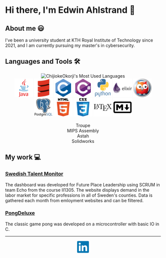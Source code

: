 # Hi there, I'm Edwin Ahlstrand 👋


## About me 😃
<p> I've been a university student at KTH Royal Institute of Technology since 2021, and I am currently pursuing my master's in cybersecurity. </p>


## Languages and Tools 🛠️ 
<div align="center">
  <img width=325 src="https://github-readme-stats.vercel.app/api/top-langs/?username=EdwinAhl&theme=dark&hide_border=false&include_all_commits=true&count_private=false&layout=compact" alt="ChijiokeOkorji's Most Used Languages" />
  <br>
  <img src="https://github.com/devicons/devicon/blob/master/icons/java/java-original-wordmark.svg" width="60" height="60"/>
  <img src="https://github.com/devicons/devicon/blob/master/icons/scala/scala-original.svg" width="60" height="60"/>
  <img src="https://github.com/devicons/devicon/blob/master/icons/c/c-original.svg" width="60" height="60"/>
  <img src="https://github.com/devicons/devicon/blob/master/icons/csharp/csharp-original.svg" width="60" height="60"/>
  <img src="https://github.com/devicons/devicon/blob/master/icons/python/python-original-wordmark.svg" width="60" height="60"/>
  <img src="https://github.com/devicons/devicon/blob/master/icons/elixir/elixir-original-wordmark.svg" width="60" height="60"/>
  <img src="https://github.com/devicons/devicon/blob/master/icons/prolog/prolog-original.svg" width="60" height="60"/>
  <img src="https://github.com/devicons/devicon/blob/master/icons/postgresql/postgresql-original-wordmark.svg" width="60" height="60"/>
  <img src="https://github.com/devicons/devicon/blob/master/icons/html5/html5-original-wordmark.svg" width="60" height="60"/>
  <img src="https://github.com/devicons/devicon/blob/master/icons/css3/css3-original-wordmark.svg" width="60" height="60"/>
  <img src="https://github.com/devicons/devicon/blob/master/icons/latex/latex-original.svg" width="60" height="60"/>
  <img src="https://github.com/devicons/devicon/blob/master/icons/markdown/markdown-original.svg" width="60" height="60"/>
</div>
<br>
<div align="center">
  Troupe<br>
  MIPS Assembly<br>
  Astah<br>
  Solidworks
</div>
 
## My work 💻

### [Swedish Talent Monitor](https://github.com/DiaHassan/II1305-Team-Echo)
The dashboard was developed for Future Place Leadership using SCRUM in team Echo from the course II1305. The website displays demand in the labor market for specific professions in all of Sweden's counties. Data is gathered each month from emloyment websites and can be filtered. 

### [PongDeluxe](https://github.com/EdwinAhl/IS1200-PongDeluxe)
The classic game pong was developed on a microcontroller with basic IO in C. 

---

<div align="center">
  <a href="https://www.linkedin.com/in/edwin-ahlstrand/" target="_blank">
    <img src="https://github.com/devicons/devicon/blob/master/icons/linkedin/linkedin-original.svg" width="40" height="40" />
  </a>
</div>
